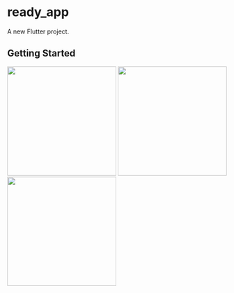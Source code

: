 # ready_app
A new Flutter project.
## Getting Started
<p float="left">
  <img src="https://github.com/user-attachments/assets/0bc1f649-ec1d-452c-9327-ddaae4eb8ba0" width="250" />
  <img src="https://github.com/user-attachments/assets/82c6b606-7935-4cf8-bd7f-3bb1ca367934" width="250" /> 
  <img src="https://github.com/user-attachments/assets/b4fe01f5-4d67-4b47-b2a2-1333d43f5060" width="250" />
</p>
